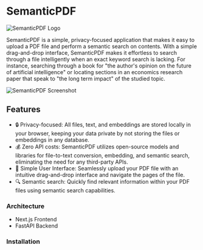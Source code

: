 # SemanticPDF

![SemanticPDF Logo](logo.png)

SemanticPDF is a simple, privacy-focused application that makes it easy to upload a PDF file and perform a semantic search on contents. With a simple drag-and-drop interface, SemanticPDF makes it effortless to search through a file intelligently when an exact keyword search is lacking. For instance, searching through a book for "the author's opinion on the future of artificial intelligence" or locating sections in an economics research paper that speak to "the long term impact" of the studied topic.

![SemanticPDF Screenshot](screenshot.png)

## Features

- 🔒 Privacy-focused: All files, text, and embeddings are stored locally in your browser, keeping your data private by not storing the files or embeddings in any database.
- 💰 Zero API costs: SemanticPDF utilizes open-source models and libraries for file-to-text conversion, embedding, and semantic search, eliminating the need for any third-party APIs.
- 📂 Simple User Interface: Seamlessly upload your PDF file with an intuitive drag-and-drop interface and navigate the pages of the file.
- 🔍 Semantic search: Quickly find relevant information within your PDF files using semantic search capabilities.

### Architecture

- Next.js Frontend
- FastAPI Backend

### Installation

